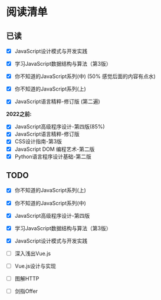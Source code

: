 # 阅读清单

## 已读

- [x] JavaScript设计模式与开发实践
- [x] 学习JavaScript数据结构与算法（第3版）
- [x] 你不知道的JavaScript系列(中) (50% 感觉后面的内容有点水)
- [x] 你不知道的JavaScript系列(上)
- [x] JavaScript语言精粹-修订版 (第二遍)


**2022之前:**
- [x] JavaScript高级程序设计-第四版(85%)
- [x] JavaScript语言精粹-修订版
- [x] CSS设计指南-第3版
- [x] JavaScript DOM 编程艺术-第二版
- [x] Python语言程序设计基础-第二版

## TODO

- [x] 你不知道的JavaScript系列(上)
- [x] 你不知道的JavaScript系列(中)
- [x] JavaScript高级程序设计-第四版
- [x] 学习JavaScript数据结构与算法（第3版）
- [x] JavaScript设计模式与开发实践
- [ ] 深入浅出Vue.js
- [ ] Vue.js设计与实现
- [ ] 图解HTTP
- [ ] 剑指Offer

